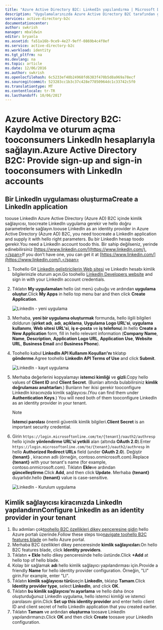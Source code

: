 ```yaml
---
title: "Azure Active Directory B2C: LinkedIn yapılandırma | Microsoft Docs"
description: "Uygulamalarınızda Azure Active Directory B2C tarafından güvenliği sağlanan LinkedIn hesaplarıyla kaydolma ve oturum açma tooconsumers sağlayın"
services: active-directory-b2c
documentationcenter: 
author: swkrish
manager: mbaldwin
editor: bryanla
ms.assetid: fa51a16b-9ce9-4e27-9eff-0869b4c4f0ef
ms.service: active-directory-b2c
ms.workload: identity
ms.tgt_pltfrm: na
ms.devlang: na
ms.topic: article
ms.date: 12/06/2016
ms.author: swkrish
ms.openlocfilehash: 6c5233ef48b24968fd6383f470b5d8a969a78ecf
ms.sourcegitcommit: 523283cc1b3c37c428e77850964dc1c33742c5f0
ms.translationtype: MT
ms.contentlocale: tr-TR
ms.lasthandoff: 10/06/2017
---
```

# <a name="azure-active-directory-b2c-provide-sign-up-and-sign-in-tooconsumers-with-linkedin-accounts"></a><span data-ttu-id="fe4af-103">Azure Active Directory B2C: Kaydolma ve oturum açma tooconsumers LinkedIn hesaplarıyla sağlayın.</span><span class="sxs-lookup"><span data-stu-id="fe4af-103">Azure Active Directory B2C: Provide sign-up and sign-in tooconsumers with LinkedIn accounts</span></span>
## <a name="create-a-linkedin-application"></a><span data-ttu-id="fe4af-104">Bir LinkedIn uygulaması oluşturma</span><span class="sxs-lookup"><span data-stu-id="fe4af-104">Create a LinkedIn application</span></span>
<span data-ttu-id="fe4af-105">toouse LinkedIn Azure Active Directory (Azure AD) B2C içinde kimlik sağlayıcısı, toocreate LinkedIn uygulama gerekir ve hello doğru parametrelerle sağlayın.</span><span class="sxs-lookup"><span data-stu-id="fe4af-105">toouse LinkedIn as an identity provider in Azure Active Directory (Azure AD) B2C, you need toocreate a LinkedIn application and supply it with hello right parameters.</span></span> <span data-ttu-id="fe4af-106">Bu bir LinkedIn hesap toodo gerekir.</span><span class="sxs-lookup"><span data-stu-id="fe4af-106">You need a LinkedIn account toodo this.</span></span> <span data-ttu-id="fe4af-107">Bir sahip değilseniz, yerinde edinebilirsiniz [https://www.linkedin.com/](https://www.linkedin.com/).</span><span class="sxs-lookup"><span data-stu-id="fe4af-107">If you don’t have one, you can get it at [https://www.linkedin.com/](https://www.linkedin.com/).</span></span>

1. <span data-ttu-id="fe4af-108">Toohello Git [LinkedIn geliştiricilerin Web sitesi](https://www.developer.linkedin.com/) ve LinkedIn hesabı kimlik bilgilerinizle oturum açın.</span><span class="sxs-lookup"><span data-stu-id="fe4af-108">Go toohello [LinkedIn Developers website](https://www.developer.linkedin.com/) and sign in with your LinkedIn account credentials.</span></span>
2. <span data-ttu-id="fe4af-109">Tıklatın **My uygulamaları** hello üst menü çubuğu ve ardından **uygulama oluştur**.</span><span class="sxs-lookup"><span data-stu-id="fe4af-109">Click **My Apps** in hello top menu bar and then click **Create Application**.</span></span>
   
    ![LinkedIn - yeni uygulama](./media/active-directory-b2c-setup-li-app/linkedin-new-app.png)
3. <span data-ttu-id="fe4af-111">Merhaba, **yeni bir uygulama oluşturmak** formunda, hello ilgili bilgileri doldurun (**şirket adı**, **adı**, **açıklama**, **Uygulama Logo URL'si**, **uygulama kullanımı**, **Web sitesi URL'si**, **iş e-posta** ve **iş telefonu**).</span><span class="sxs-lookup"><span data-stu-id="fe4af-111">In hello **Create a New Application** form, fill in hello relevant information (**Company Name**, **Name**, **Description**, **Application Logo URL**, **Application Use**, **Website URL**, **Business Email** and **Business Phone**).</span></span>
4. <span data-ttu-id="fe4af-112">Toohello kabul **LinkedIn API Kullanım Koşulları'nı** tıklatıp **gönderme**.</span><span class="sxs-lookup"><span data-stu-id="fe4af-112">Agree toohello **LinkedIn API Terms of Use** and click **Submit**.</span></span>
   
    ![LinkedIn - kayıt uygulama](./media/active-directory-b2c-setup-li-app/linkedin-register-app.png)
5. <span data-ttu-id="fe4af-114">Merhaba değerlerini kopyalamayı **istemci kimliği** ve **gizli**.</span><span class="sxs-lookup"><span data-stu-id="fe4af-114">Copy hello values of **Client ID** and **Client Secret**.</span></span> <span data-ttu-id="fe4af-115">(Bunları altında bulabilirsiniz **kimlik doğrulaması anahtarları**.) Bunların her ikisi gerekir tooconfigure LinkedIn kiracınızda kimlik sağlayıcısı.</span><span class="sxs-lookup"><span data-stu-id="fe4af-115">(You can find them under **Authentication Keys**.) You will need both of them tooconfigure LinkedIn as an identity provider in your tenant.</span></span>
   
   > [!NOTE]
   > <span data-ttu-id="fe4af-116">**İstemci parolası** önemli güvenlik kimlik bilgileri.</span><span class="sxs-lookup"><span data-stu-id="fe4af-116">**Client Secret** is an important security credential.</span></span>
   > 
   > 
6. <span data-ttu-id="fe4af-117">Girin `https://login.microsoftonline.com/te/{tenant}/oauth2/authresp` hello içinde **yönlendirme URL'si yetkili** alan (altında **OAuth 2.0**).</span><span class="sxs-lookup"><span data-stu-id="fe4af-117">Enter `https://login.microsoftonline.com/te/{tenant}/oauth2/authresp` in hello **Authorized Redirect URLs** field (under **OAuth 2.0**).</span></span> <span data-ttu-id="fe4af-118">Değiştir **{tenant}** , kiracının adlı (örneğin, contoso.onmicrosoft.com).</span><span class="sxs-lookup"><span data-stu-id="fe4af-118">Replace **{tenant}** with your tenant's name (for example, contoso.onmicrosoft.com).</span></span> <span data-ttu-id="fe4af-119">Tıklatın **Ekle**ve ardından **güncelleştirme**.</span><span class="sxs-lookup"><span data-stu-id="fe4af-119">Click **Add**, and then click **Update**.</span></span> <span data-ttu-id="fe4af-120">Merhaba **{tenant}** duyarlıdır.</span><span class="sxs-lookup"><span data-stu-id="fe4af-120">hello **{tenant}** value is case-sensitive.</span></span>
   
    ![LinkedIn - Kurulum uygulama](./media/active-directory-b2c-setup-li-app/linkedin-setup.png)

## <a name="configure-linkedin-as-an-identity-provider-in-your-tenant"></a><span data-ttu-id="fe4af-122">Kimlik sağlayıcısı kiracınızda LinkedIn yapılandırın</span><span class="sxs-lookup"><span data-stu-id="fe4af-122">Configure LinkedIn as an identity provider in your tenant</span></span>
1. <span data-ttu-id="fe4af-123">Bu adımları çok[toohello B2C özellikleri dikey penceresine gidin](active-directory-b2c-app-registration.md#navigate-to-b2c-settings) hello Azure portalı üzerinde.</span><span class="sxs-lookup"><span data-stu-id="fe4af-123">Follow these steps too[navigate toohello B2C features blade](active-directory-b2c-app-registration.md#navigate-to-b2c-settings) on hello Azure portal.</span></span>
2. <span data-ttu-id="fe4af-124">Merhaba B2C özellikleri dikey penceresinde **kimlik sağlayıcıları**.</span><span class="sxs-lookup"><span data-stu-id="fe4af-124">On hello B2C features blade, click **Identity providers**.</span></span>
3. <span data-ttu-id="fe4af-125">Tıklatın **+ Ekle** hello dikey penceresinde hello üstünde.</span><span class="sxs-lookup"><span data-stu-id="fe4af-125">Click **+Add** at hello top of hello blade.</span></span>
4. <span data-ttu-id="fe4af-126">Kolay bir sağlamak **adı** hello kimlik sağlayıcı yapılandırması için.</span><span class="sxs-lookup"><span data-stu-id="fe4af-126">Provide a friendly **Name** for hello identity provider configuration.</span></span> <span data-ttu-id="fe4af-127">Örneğin, "LI" girin.</span><span class="sxs-lookup"><span data-stu-id="fe4af-127">For example, enter "LI".</span></span>
5. <span data-ttu-id="fe4af-128">Tıklatın **kimlik sağlayıcısı türü**seçin **LinkedIn**, tıklatıp **Tamam**.</span><span class="sxs-lookup"><span data-stu-id="fe4af-128">Click **Identity provider type**, select **LinkedIn**, and click **OK**.</span></span>
6. <span data-ttu-id="fe4af-129">Tıklatın **bu kimlik sağlayıcısı'nı ayarlama** ve hello daha önce oluşturduğunuz LinkedIn uygulama, hello istemci kimliği ve istemci parolasını girin.</span><span class="sxs-lookup"><span data-stu-id="fe4af-129">Click **Set up this identity provider** and enter hello client ID and client secret of hello LinkedIn application that you created earlier.</span></span>
7. <span data-ttu-id="fe4af-130">Tıklatın **Tamam** ve ardından **oluşturma** toosave LinkedIn yapılandırmanızı.</span><span class="sxs-lookup"><span data-stu-id="fe4af-130">Click **OK** and then click **Create** toosave your LinkedIn configuration.</span></span>

